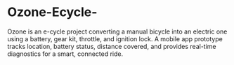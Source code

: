 # Ozone-Ecycle-
Ozone is an e-cycle project converting a manual bicycle into an electric one using a battery, gear kit, throttle, and ignition lock. A mobile app prototype tracks location, battery status, distance covered, and provides real-time diagnostics for a smart, connected ride.
